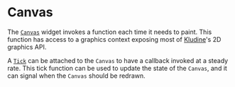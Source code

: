 # Canvas

The [`Canvas`][canvas] widget invokes a function each time it needs to paint.
This function has access to a graphics context exposing most of
[Kludine][kludgine]'s 2D graphics API.

A [`Tick`][tick] can be attached to the `Canvas` to have a callback invoked at a
steady rate. This tick function can be used to update the state of the `Canvas`,
and it can signal when the `Canvas` should be redrawn.

[canvas]: <{{ docs }}/widgets/struct.Canvas.html>
[tick]: <{{ docs }}/struct.Tick.html>
[kludgine]: <https://github.com/khonsulabs/kludgine>
